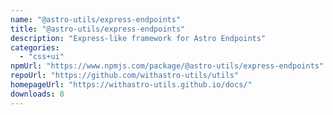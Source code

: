 ```yaml
---
name: "@astro-utils/express-endpoints"
title: "@astro-utils/express-endpoints"
description: "Express-like framework for Astro Endpoints"
categories:
  - "css+ui"
npmUrl: "https://www.npmjs.com/package/@astro-utils/express-endpoints"
repoUrl: "https://github.com/withastro-utils/utils"
homepageUrl: "https://withastro-utils.github.io/docs/"
downloads: 8
---
```

